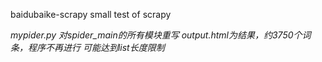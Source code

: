  baidubaike-scrapy
small  test of scrapy

*mypider.py 对spider_main的所有模块重写*
*output.html为结果，约3750个词条，程序不再进行*
*可能达到list长度限制*
